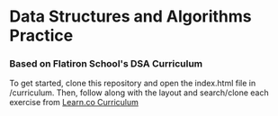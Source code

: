 # Data Structures and Algorithms Practice

### Based on Flatiron School's DSA Curriculum

To get started, clone this repository and open the index.html file in /curriculum. Then, follow along with the layout and search/clone each exercise from [Learn.co Curriculum](https://github.com/learn-co-curriculum?q=&type=all&language=&sort=)